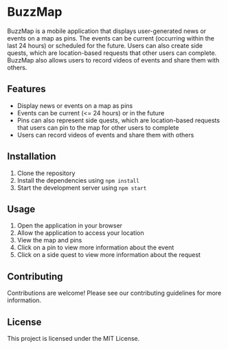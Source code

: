 # BuzzMap

BuzzMap is a mobile application that displays user-generated news or events on a map as pins. The events can be current (occurring within the last 24 hours) or scheduled for the future. Users can also create side quests, which are location-based requests that other users can complete. BuzzMap also allows users to record videos of events and share them with others.

## Features

- Display news or events on a map as pins
- Events can be current (<= 24 hours) or in the future
- Pins can also represent side quests, which are location-based requests that users can pin to the map for other users to complete
- Users can record videos of events and share them with others

## Installation

1. Clone the repository
2. Install the dependencies using `npm install`
3. Start the development server using `npm start`

## Usage

1. Open the application in your browser
2. Allow the application to access your location
3. View the map and pins
4. Click on a pin to view more information about the event
5. Click on a side quest to view more information about the request

## Contributing

Contributions are welcome! Please see our contributing guidelines for more information.

## License

This project is licensed under the MIT License.
